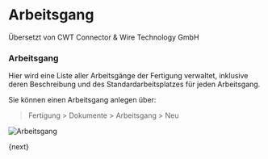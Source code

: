 # Arbeitsgang

<span class="text-muted contributed-by">Übersetzt von CWT Connector & Wire Technology GmbH</span> 

### Arbeitsgang

Hier wird eine Liste aller Arbeitsgänge der Fertigung verwaltet, inklusive deren Beschreibung und des Standardarbeitsplatzes für jeden Arbeitsgang.

Sie können einen Arbeitsgang anlegen über:

> Fertigung > Dokumente > Arbeitsgang > Neu

<img class="screenshot" alt="Arbeitsgang" src="{{docs_base_url}}/assets/img/manufacturing/operation.png">

{next}
